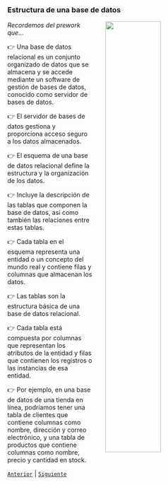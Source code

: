 ### Estructura de una base de datos

<img src="https://images.pexels.com/photos/265087/pexels-photo-265087.jpeg?auto=compress&cs=tinysrgb&w=1260&h=750&dpr=2" width="50%" align="right" hspace=30>

*Recordemos del prework que...*


👉 Una base de datos relacional es un conjunto organizado de datos que se almacena y se accede mediante un software de gestión de bases de datos, conocido como servidor de bases de datos. 

👉 El servidor de bases de datos gestiona y proporciona acceso seguro a los datos almacenados.

👉 El esquema de una base de datos relacional define la estructura y la organización de los datos. 

👉 Incluye la descripción de las tablas que componen la base de datos, así como también las relaciones entre estas tablas. 

👉 Cada tabla en el esquema representa una entidad o un concepto del mundo real y contiene filas y columnas que almacenan los datos.

👉 Las tablas son la estructura básica de una base de datos relacional. 

👉 Cada tabla está compuesta por columnas que representan los atributos de la entidad y filas que contienen los registros o las instancias de esa entidad. 

👉 Por ejemplo, en una base de datos de una tienda en línea, podríamos tener una tabla de clientes que contiene columnas como nombre, dirección y correo electrónico, y una tabla de productos que contiene columnas como nombre, precio y cantidad en stock.

[`Anterior`](../README.md) | [`Siguiente`](ejemplo01/README.md)
